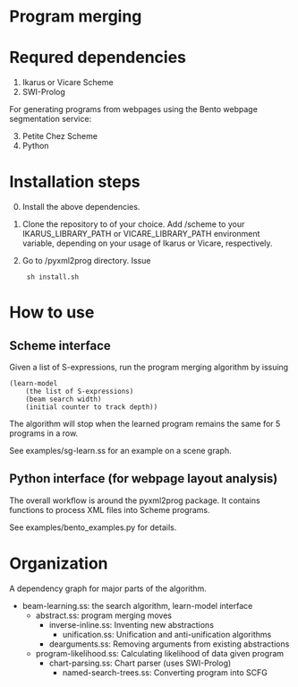 # Program merging

# Requred dependencies

1. Ikarus or Vicare Scheme
2. SWI-Prolog 

For generating programs from webpages using the Bento webpage segmentation
service:

3. Petite Chez Scheme
4. Python

# Installation steps

0. Install the above dependencies.

1. Clone the repository to <path> of your choice. Add <path>/scheme to your IKARUS_LIBRARY_PATH  or VICARE_LIBRARY_PATH environment variable, depending on your usage of Ikarus or Vicare, respectively.

2. Go to <path>/pyxml2prog directory. Issue
    
        sh install.sh

# How to use

## Scheme interface

Given a list of S-expressions, run the program merging algorithm by issuing

    (learn-model 
        (the list of S-expressions) 
        (beam search width) 
        (initial counter to track depth))

The algorithm will stop when the learned program remains the same for 5
programs in a row.

See examples/sg-learn.ss for an example on a scene graph.

## Python interface (for webpage layout analysis)

The overall workflow is around the pyxml2prog package. It contains functions to
process XML files into Scheme programs. 

See examples/bento_examples.py for details.

# Organization

A dependency graph for major parts of the algorithm. 

- beam-learning.ss: the search algorithm, learn-model interface
    - abstract.ss: program merging moves
        - inverse-inline.ss: Inventing new abstractions
            - unification.ss: Unification and anti-unification algorithms
        - dearguments.ss: Removing arguments from existing abstractions
    - program-likelihood.ss: Calculating likelihood of data given program
        - chart-parsing.ss: Chart parser (uses SWI-Prolog)
            - named-search-trees.ss: Converting program into SCFG




